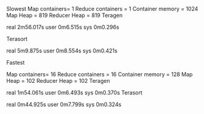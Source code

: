 Slowest
Map containers= 1 Reduce containers = 1 Container memory = 1024 Map Heap = 819 Reducer Heap = 819
Teragen

real    2m56.017s
user    0m6.515s
sys     0m0.296s

Terasort

real    5m9.875s
user    0m8.554s
sys     0m0.421s

Fastest

Map containers= 16 Reduce containers = 16 Container memory = 128 Map Heap = 102 Reducer Heap = 102
Teragen

real    1m54.061s
user    0m6.493s
sys     0m0.370s
Terasort

real    0m44.925s
user    0m7.799s
sys     0m0.324s